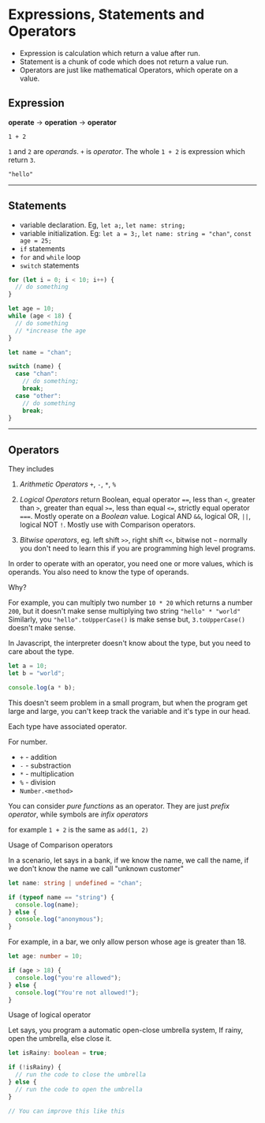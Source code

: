 # Expressions, Statements and Operators

- Expression is calculation which return a value after run.
- Statement is a chunk of code which does not return a value run.
- Operators are just like mathematical Operators, which operate on a value.

## Expression

**operate** -> **operation** -> **operator**

`1 + 2`

`1` and `2` are _operands_. `+` is _operator_. The whole `1 + 2` is expression which return `3`.

`"hello"`

---

## Statements

- variable declaration. Eg, `let a;`, `let name: string;`
- variable initialization. Eg: `let a = 3;`, `let name: string = "chan"`, `const age = 25;`
- `if` statements
- `for` and `while` loop
- `switch` statements

```ts
for (let i = 0; i < 10; i++) {
  // do something
}

let age = 10;
while (age < 18) {
  // do something
  // *increase the age
}

let name = "chan";

switch (name) {
  case "chan":
    // do something;
    break;
  case "other":
    // do something
    break;
}
```

---

## Operators

They includes

1. _Arithmetic Operators_ `+`, `-`, `*`, `%`

2. _Logical Operators_ return Boolean, equal operator `==`, less than `<`, greater than `>`, greater than equal `>=`, less than equal `<=`, strictly equal operator `===`. Mostly operate on a _Boolean_ value. Logical AND `&&`, logical OR, `||`, logical NOT `!`. Mostly use with Comparison operators.

3. _Bitwise operators_, eg. left shift `>>`, right shift `<<`, bitwise not `~` normally you don't need to learn this if you are programming high level programs.

In order to operate with an operator, you need one or more values, which is operands.
You also need to know the type of operands.

Why?

For example, you can multiply two number `10 * 20` which returns a number `200`, but it doesn't make sense multiplying two string `"hello" * "world"`
Similarly, you `"hello".toUpperCase()` is make sense but, `3.toUpperCase()` doesn't make sense.

In Javascript, the interpreter doesn't know about the type, but you need to care about the type.

```js
let a = 10;
let b = "world";

console.log(a * b);
```

This doesn't seem problem in a small program, but when the program get large and large, you can't keep track the variable and it's type in our head.

Each type have associated operator.

For number.

- `+` - addition
- `-` - substraction
- `*` - multiplication
- `%` - division
- `Number.<method>`

You can consider _pure functions_ as an operator. They are just _prefix operator_, while symbols are _infix operators_

for example `1 + 2` is the same as `add(1, 2)`

Usage of Comparison operators

In a scenario, let says in a bank, if we know the name, we call the name, if we don't know the name we call "unknown customer"

```ts
let name: string | undefined = "chan";

if (typeof name == "string") {
  console.log(name);
} else {
  console.log("anonymous");
}
```

For example, in a bar, we only allow person whose age is greater than 18.

```ts
let age: number = 10;

if (age > 18) {
  console.log("you're allowed");
} else {
  console.log("You're not allowed!");
}
```

Usage of logical operator

Let says, you program a automatic open-close umbrella system, If rainy, open the umbrella, else close it.

```ts
let isRainy: boolean = true;

if (!isRainy) {
  // run the code to close the umbrella
} else {
  // run the code to open the umbrella
}

// You can improve this like this
```
